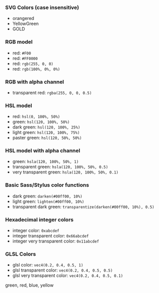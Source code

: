 ### SVG Colors (case insensitive)

  * orangered
  * YellowGreen
  * GOLD

### RGB model

  * red: `#F00`
  * red: `#FF0000`
  * red: `rgb(255, 0, 0)`
  * red: `rgb(100%, 0%, 0%)`

### RGB with alpha channel

  * transparent red: `rgba(255, 0, 0, 0.5)`

### HSL model

  * red: `hsl(0, 100%, 50%)`
  * green: `hsl(120, 100%, 50%)`
  * dark green: `hsl(120, 100%, 25%)`
  * light green: `hsl(120, 100%, 75%)`
  * paster green: `hsl(120, 50%, 50%)`

### HSL model with alpha channel

  * green: `hsla(120, 100%, 50%, 1)`
  * transparent green: `hsla(120, 100%, 50%, 0.5)`
  * very transparent green: `hsla(120, 100%, 50%, 0.1)`

### Basic Sass/Stylus color functions

  * dark green: `darken(#00ff00, 10%)`
  * light green: `lighten(#00ff00, 10%)`
  * transparent dark green: `transparentize(darken(#00ff00, 10%), 0.5)`

### Hexadecimal integer colors

  * integer color: `0xabcdef`
  * integer transparent color: `0x66abcdef`
  * integer very transparent color: `0x11abcdef`

### GLSL Colors

  * glsl color: `vec4(0.2, 0.4, 0.5, 1)`
  * glsl transparent color: `vec4(0.2, 0.4, 0.5, 0.5)`
  * glsl very transparent color: `vec4(0.2, 0.4, 0.5, 0.1)`

green, red, blue, yellow
